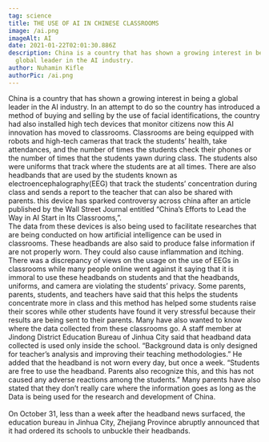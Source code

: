 ```yaml
---
tag: science
title: THE USE OF AI IN CHINESE CLASSROOMS
image: /ai.png
imageAlt: AI
date: 2021-01-22T02:01:30.886Z
description: China is a country that has shown a growing interest in being a
  global leader in the AI industry.
author: Nuhamin Kifle
authorPic: /ai.png
---
```

China is a country that has shown a growing interest in being a global leader in the AI industry. In an attempt to do so the country has introduced a method of buying and selling by the use of facial identifications, the country had also installed high tech devices that monitor citizens now this AI innovation has moved to classrooms. Classrooms are being equipped with robots and high-tech cameras that track the students’ health, take attendances, and the number of times the students check their phones or the number of times that the students yawn during class. The students also were uniforms that track where the students are at all times. There are also headbands that are used by the students known as electroencephalography(EEG) that track the students’ concentration during class and sends a report to the teacher that can also be shared with parents. this device has sparked controversy across china after an article published by the Wall Street Journal entitled “China’s Efforts to Lead the Way in AI Start in Its Classrooms,”.\
The data from these devices is also being used to facilitate researches that are being conducted on how artificial intelligence can be used in classrooms. These headbands are also said to produce false information if are not properly worn. They could also cause inflammation and itching.\
There was a discrepancy of views on the usage on the use of EEGs in classrooms while many people online went against it saying that it is immoral to use these headbands on students and that the headbands, uniforms, and camera are violating the students’ privacy. Some parents, parents, students, and teachers have said that this helps the students concentrate more in class and this method has helped some students raise their scores while other students have found it very stressful because their results are being sent to their parents. Many have also wanted to know where the data collected from these classrooms go. A staff member at Jindong District Education Bureau of Jinhua City said that headband data collected is used only inside the school. “Background data is only designed for teacher’s analysis and improving their teaching methodologies.” He added that the headband is not worn every day, but once a week. “Students are free to use the headband. Parents also recognize this, and this has not caused any adverse reactions among the students.” Many parents have also stated that they don’t really care where the information goes as long as the Data is being used for the research and development of China.\
\
On October 31, less than a week after the headband news surfaced, the education bureau in Jinhua City, Zhejiang Province abruptly announced that it had ordered its schools to unbuckle their headbands.